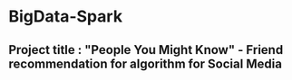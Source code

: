 # BigData-Spark
## Project title : "People You Might Know" - Friend recommendation for algorithm for Social Media
